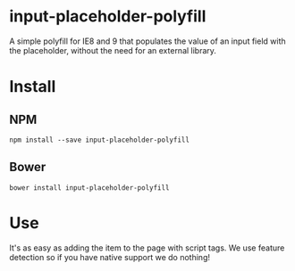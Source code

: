 input-placeholder-polyfill
==========================

 A simple polyfill for IE8 and 9 that populates the value of an input field with the placeholder, without the need for an external library.

 # Install
 ## NPM

`npm install --save input-placeholder-polyfill`

 ## Bower

`bower install input-placeholder-polyfill`

# Use

It's as easy as adding the item to the page with script tags.
We use feature detection so if you have native support we do nothing!